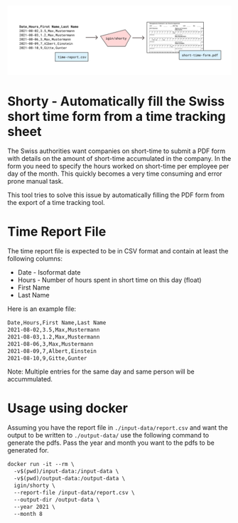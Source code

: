 ![Shorty Overview](./overview.png)

# Shorty - Automatically fill the Swiss short time form from a time tracking sheet

The Swiss authorities want companies on short-time to submit a PDF form with details
on the amount of short-time accumulated in the company. In the form you need to specify
the hours worked on short-time per employee per day of the month. This quickly becomes
a very time consuming and error prone manual task. 

This tool tries to solve this issue by automatically filling the PDF form from the export
of a time tracking tool.

# Time Report File

The time report file is expected to be in CSV format and contain at least the following columns:

* Date - Isoformat date
* Hours - Number of hours spent in short time on this day (float)
* First Name
* Last Name

Here is an example file:

```
Date,Hours,First Name,Last Name
2021-08-02,3.5,Max,Mustermann
2021-08-03,1.2,Max,Mustermann
2021-08-06,3,Max,Mustermann
2021-08-09,7,Albert,Einstein
2021-08-10,9,Gitte,Gunter
```

Note: Multiple entries for the same day and same person will be accummulated. 

# Usage using docker

Assuming you have the report file in `./input-data/report.csv` and want the output to be written to `./output-data/`
use the following command to generate the pdfs. Pass the year and month you want to the pdfs to be generated for.

```
docker run -it --rm \
  -v$(pwd)/input-data:/input-data \
  -v$(pwd)/output-data:/output-data \
  igin/shorty \
  --report-file /input-data/report.csv \
  --output-dir /output-data \
  --year 2021 \
  --month 8
```



